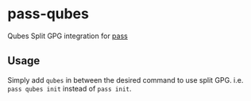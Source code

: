 pass-qubes
==========

Qubes Split GPG integration for [pass](https://www.passwordstore.org/)

Usage
-----

Simply add `qubes` in between the desired command to use split GPG. i.e. `pass qubes init` instead of `pass init`.

